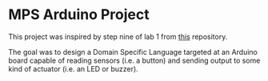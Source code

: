# MPS Arduino Project

This project was inspired by step nine of lab 1 from [this](https://github.com/mosser/sec-labs) repository.

The goal was to design a Domain Specific Language targeted at an Arduino board capable of reading sensors (i.e. a button) and sending output to some kind of actuator (i.e. an LED or buzzer).

